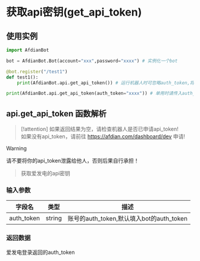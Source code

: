 # 获取api密钥(get_api_token)
## 使用实例
```python
import AfdianBot

bot = AfdianBot.Bot(account="xxx",password="xxxx") # 实例化一个bot

@bot.register("/test1")
def test1():
    print(AfdianBot.api.get_api_token()) # 运行机器人时可忽略auth_token,将自动填入bot的auth_token

print(AfdianBot.api.get_api_token(auth_token="xxxx")) # 单用时请传入auth_token
```

## api.get_api_token 函数解析

> [!attention]
> 如果返回结果为空，请检查机器人是否已申请api_token!  
> 如果没有api_token，请前往 https://afdian.com/dashboard/dev 申请!

> [!warning]
> 请不要将你的api_token泄露给他人，否则后果自行承担！

> 获取爱发电的api密钥

### 输入参数
| 字段名        | 类型     | 描述                               |
|------------|--------|----------------------------------|
| auth_token | string | 账号的auth_token,默认填入bot的auth_token |

### 返回数据
爱发电登录返回的auth_token